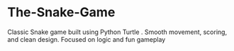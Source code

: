# The-Snake-Game
Classic Snake game built using Python Turtle . Smooth movement, scoring, and clean design. Focused on logic and fun gameplay
